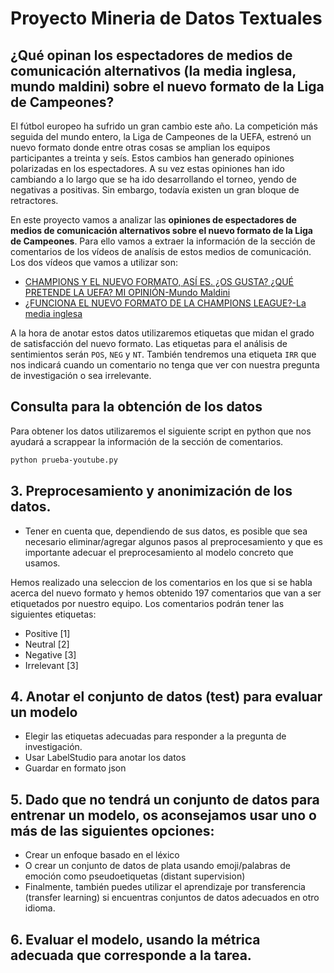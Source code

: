 # Proyecto Mineria de Datos Textuales

## ¿Qué opinan los espectadores de medios de comunicación alternativos (la media inglesa, mundo maldini) sobre el nuevo formato de la Liga de Campeones?

El fútbol europeo ha sufrido un gran cambio este año. La competición más seguida del mundo entero, la Liga de Campeones de la UEFA, estrenó un nuevo formato donde entre otras cosas se amplian los equipos participantes a treinta y seís. Estos cambios han generado opiniones polarizadas en los espectadores. A su vez estas opiniones han ido cambiando a lo largo que se ha ido desarrollando el torneo, yendo de negativas a positivas. Sin embargo, todavía existen un gran bloque de retractores.

En este proyecto vamos a analizar las **opiniones de espectadores de medios de comunicación alternativos sobre el nuevo formato de la Liga de Campeones**. Para ello vamos a extraer la información de la sección de comentarios de los vídeos de analísis de estos medios de comunicación. Los dos vídeos que vamos a utilizar son:

* [CHAMPIONS Y EL NUEVO FORMATO, ASÍ ES. ¿OS GUSTA? ¿QUÉ PRETENDE LA UEFA? MI OPINIÓN-Mundo Maldini](https://www.youtube.com/watch?v=x822KmLGDsQ) 
* [¿FUNCIONA EL NUEVO FORMATO DE LA CHAMPIONS LEAGUE?-La media inglesa](https://www.youtube.com/watch?v=f0CYxwRY0to) 

A la hora de anotar estos datos utilizaremos etiquetas que midan el grado de satisfacción del nuevo formato. Las etiquetas para el análisis de sentimientos serán `POS`, `NEG` y `NT`. También tendremos una etiqueta `IRR` que nos indicará cuando un comentario no tenga que ver con nuestra pregunta de investigación o sea irrelevante.

## Consulta para la obtención de los datos

Para obtener los datos utilizaremos el siguiente script en python que nos ayudará a scrappear la información de la sección de comentarios.

```bash
python prueba-youtube.py
```

## 3. Preprocesamiento y anonimización de los datos.
* Tener en cuenta que, dependiendo de sus datos, es posible que sea necesario eliminar/agregar algunos pasos al preprocesamiento y que es importante adecuar el preprocesamiento al modelo concreto que usamos.

Hemos realizado una seleccion de los comentarios en los que si se habla acerca del nuevo formato y hemos obtenido 197 comentarios que van a ser etiquetados por nuestro equipo. Los comentarios podrán tener las siguientes etiquetas:

* Positive [1]
* Neutral [2]
* Negative [3]
* Irrelevant [3]

## 4. Anotar el conjunto de datos (test) para evaluar un modelo
* Elegir las etiquetas adecuadas para responder a la pregunta de investigación.
* Usar LabelStudio para anotar los datos
* Guardar en formato json

## 5. Dado que no tendrá un conjunto de datos para entrenar un modelo, os aconsejamos usar uno o más de las siguientes opciones:
* Crear un enfoque basado en el léxico
* O crear un conjunto de datos de plata usando emoji/palabras de emoción como pseudoetiquetas (distant supervision)
* Finalmente, también puedes utilizar el aprendizaje por transferencia (transfer learning) si encuentras conjuntos de datos adecuados en otro idioma.

## 6. Evaluar el modelo, usando la métrica adecuada que corresponde a la tarea.

